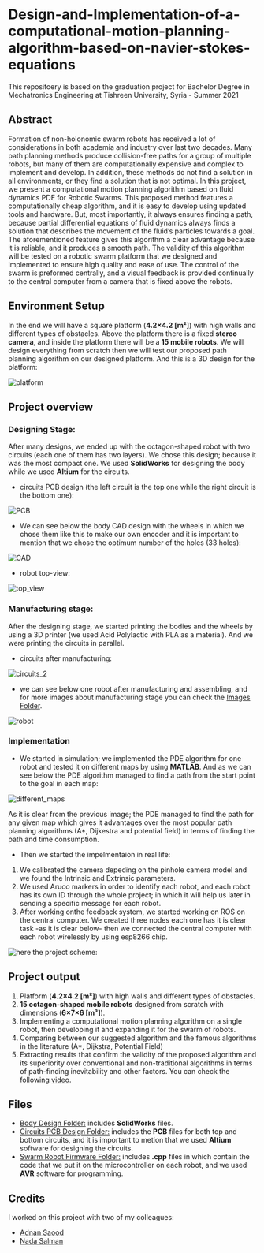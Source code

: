 # Design-and-Implementation-of-a-computational-motion-planning-algorithm-based-on-navier-stokes-equations
This repositoery is based on the graduation project for Bachelor Degree in Mechatronics Engineering at Tishreen University, Syria - Summer 2021

## Abstract
Formation of non-holonomic swarm robots has received a lot of considerations in both academia and
industry over last two decades. Many path planning methods produce collision-free paths for a group of
multiple robots, but many of them are computationally expensive and complex to implement and develop.
In addition, these methods do not find a solution in all environments, or they find a solution that is not
optimal. In this project, we present a computational motion planning algorithm based on fluid dynamics
PDE for Robotic Swarms. This proposed method features a computationally cheap algorithm, and it is
easy to develop using updated tools and hardware. But, most importantly, it always ensures finding a
path, because partial differential equations of fluid dynamics always finds a solution that describes the
movement of the fluid’s particles towards a goal. The aforementioned feature gives this algorithm a clear
advantage because it is reliable, and it produces a smooth path. The validity of this algorithm will be
tested on a robotic swarm platform that we designed and implemented to ensure high quality and ease of
use. The control of the swarm is preformed centrally, and a visual feedback is provided continually to the
central computer from a camera that is fixed above the robots.

## Environment Setup
In the end we will have a square platform (**4.2×4.2 [m²]**) with high walls and different types of obstacles. Above the platform there is a fixed **stereo camera**, and inside the platform there will be a **15 mobile robots**. We will design everything from scratch then we will test our proposed path planning algorithm on our designed platform. And this is a 3D design for the platform:

![platform](https://github.com/SibaIssa/Design-and-Implementation-of-a-computational-motion-planning-algorithm/blob/main/Images/Platform_3D%20design.png)


## Project overview

### Designing Stage:

After many designs, we ended up with the octagon-shaped robot with two circuits (each one of them has two layers). We chose this design; because it was the most compact one. We used **SolidWorks** for designing the body while we used **Altium** for the circuits. 

- circuits PCB design (the left circuit is the top one while the right circuit is the bottom one):

![PCB](https://github.com/SibaIssa/Design-and-Implementation-of-a-computational-motion-planning-algorithm/blob/main/Images/circuits_PCB%20design.PNG)

- We can see below the body CAD design with the wheels in which we chose them like this to make our own encoder and it is important to mention that we chose the optimum number of the holes (33 holes):

![CAD](https://github.com/SibaIssa/Design-and-Implementation-of-a-computational-motion-planning-algorithm/blob/main/Images/CAD%20design.png)

- robot top-view:

![top_view](https://github.com/SibaIssa/Design-and-Implementation-of-a-computational-motion-planning-algorithm/blob/main/Images/one%20robot_3D%20design_Top%20view.jpg)

### Manufacturing stage:
After the designing stage, we started printing the bodies and the wheels by using a 3D printer (we used Acid Polylactic with PLA as a material). And we were printing the circuits in parallel.

- circuits after manufacturing:

![circuits_2](https://github.com/SibaIssa/Design-and-Implementation-of-a-computational-motion-planning-algorithm/blob/main/Images/circuits_real%20life.png)

- we can see below one robot after manufacturing and assembling, and for more images about manufacturing stage you can check the [Images Folder](https://github.com/SibaIssa/Design-and-Implementation-of-a-computational-motion-planning-algorithm/tree/main/Images).

![robot](https://github.com/SibaIssa/Design-and-Implementation-of-a-computational-motion-planning-algorithm/blob/main/Images/one%20robot_after%20assembling.png)

### Implementation
- We started in simulation; we implemented the PDE algorithm for one robot and tested it on different maps by using **MATLAB**. And as we can see below the PDE algorithm managed to find a path from the start point to the goal in each map:

![different_maps](https://github.com/SibaIssa/Design-and-Implementation-of-a-computational-motion-planning-algorithm/blob/main/Images/PDE%20results%20for%20different%20maps.png)

As it is clear from the previous image; the PDE managed to find the path for any given map which gives it advantages over the most popular path planning algorithms (A*, Dijkestra and potential field) in terms of finding the path and time consumption.

- Then we started the impelmentaion in real life:
1. We calibrated the camera depeding on the pinhole camera model and we found the Intrinsic and Extrinsic parameters.
2. We used Aruco markers in order to identify each robot, and each robot has its own ID through the whole project; in which it will help us later in sending a specific message for each robot.
3. After working onthe feedback system, we started working on ROS on the central computer. We created three nodes each one has it is clear task -as it is clear below- then we connected the central computer with each robot wirelessly by using esp8266 chip.

 ![here the project scheme:](https://github.com/SibaIssa/Design-and-Implementation-of-a-computational-motion-planning-algorithm/blob/main/Images/Algoritm%20Scheme.png)
## Project output
1. Platform (**4.2×4.2 [m²]**) with high walls and different types of obstacles.
2. **15 octagon-shaped mobile robots**  designed from scratch with dimensions (**6×7×6 [m³]**).
3. Implementing a computational motion planning algorithm on a single robot, then developing it and expanding it for the swarm of robots.
4. Comparing between our suggested algorithm and the famous algorithms in the literature (A*, Dijkstra, Potential Field) 
5. Extracting results that confirm the validity of the proposed algorithm and its superiority over conventional and non-traditional algorithms in terms of path-finding inevitability and other factors. You can check the following [video](https://www.dropbox.com/s/yim75ajkh6q3i72/video.mp4?dl=00).

## Files
- [Body Design Folder:](https://github.com/SibaIssa/Design-and-Implementation-of-a-computational-motion-planning-algorithm/tree/main/Body%20Design)
includes **SolidWorks** files.
- [Circuits PCB Design Folder:](https://github.com/SibaIssa/Design-and-Implementation-of-a-computational-motion-planning-algorithm/tree/main/Circuits%20PCB%20Design)
includes the **PCB** files for both top and bottom circuits, and it is important to metion that we used **Altium** software for designing the circuits.
- [Swarm Robot Firmware Folder:](https://github.com/SibaIssa/swarm-robot-firmware) includes **.cpp** files in which contain the code that we put it on the microcontroller on each robot, and we used **AVR** software for programming.

## Credits
I worked on this project with two of my colleagues:
- [Adnan Saood](https://github.com/adnan-saood)
- [Nada Salman](https://www.linkedin.com/in/nada-s-salman/)
